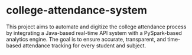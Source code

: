 # college-attendance-system
This project aims to automate and digitize the college attendance process by integrating a Java-based real-time API system with a PySpark-based analytics engine. The goal is to ensure accurate, transparent, and time-based attendance tracking for every student and subject.
